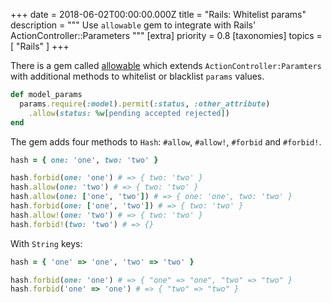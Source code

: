 +++
date = 2018-06-02T00:00:00.000Z
title = "Rails: Whitelist params"
description = """
Use `allowable` gem to integrate with Rails' ActionController::Parameters
"""
[extra]
priority = 0.8
[taxonomies]
topics = [ "Rails" ]
+++

There is a gem called [allowable](https://github.com/msimonborg/allowable) which extends `ActionController:Paramters` with additional methods to whitelist or blacklist `params` values.

```rb
def model_params
  params.require(:model).permit(:status, :other_attribute)
    .allow(status: %w[pending accepted rejected])
end
```

The gem adds four methods to `Hash`: `#allow`, `#allow!`, `#forbid` and `#forbid!`.

```rb
hash = { one: 'one', two: 'two' }

hash.forbid(one: 'one') # => { two: 'two' }
hash.allow(one: 'two') # => { two: 'two' }
hash.allow(one: ['one', 'two']) # => { one: 'one', two: 'two' }
hash.forbid(one: ['one', 'two']) # => { two: 'two' }
hash.allow!(one: 'two') # => { two: 'two' }
hash.forbid!(two: 'two') # => {}
```

With `String` keys:

```rb
hash = { 'one' => 'one', 'two' => 'two' }

hash.forbid(one: 'one') # => { "one" => "one", "two" => "two" }
hash.forbid('one' => 'one') # => { "two" => "two" }
```
